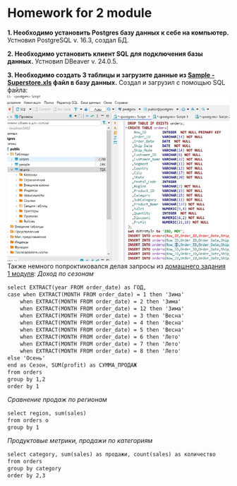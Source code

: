 # Homework for 2 module
**1. Необходимо установить Postgres базу данных к себе на компьютер.**
Устновил PostgreSQL v. 16.3, создал БД.

**2. Необходимо установить клиент SQL для подключения базы данных.**
Устновил DBeaver v. 24.0.5.

 **3. Необходимо создать 3 таблицы и загрузите данные из [Sample - Superstore.xls](https://github.com/Azamatter/DataLearn/blob/main/DE-101/Module%231/Sample%20-%20Superstore%20(2).xls) файл в базу данных.**
 Создал и загрузил с помощью SQL файла:
 ![tablinDB](https://github.com/Azamatter/DataLearn/blob/main/DE-101/Module%232/tablinDB.jpg)
Также немного попроктиковался делая запросы из [домашнего задания 1 модуля](https://github.com/Azamatter/DataLearn/tree/main/DE-101/Module%231):
*Доход по сезонам*
```
select EXTRACT(year FROM order_date) as ГОД, 
case when EXTRACT(MONTH FROM order_date) = 1 then 'Зима'
	when EXTRACT(MONTH FROM order_date) = 2 then 'Зима'
 	when EXTRACT(MONTH FROM order_date) = 12 then 'Зима'
	when EXTRACT(MONTH FROM order_date) = 3 then 'Весна'
 	when EXTRACT(MONTH FROM order_date) = 4 then 'Весна'
 	when EXTRACT(MONTH FROM order_date) = 5 then 'Весна'
 	when EXTRACT(MONTH FROM order_date) = 6 then 'Лето'
 	when EXTRACT(MONTH FROM order_date) = 7 then 'Лето'
 	when EXTRACT(MONTH FROM order_date) = 8 then 'Лето'
else 'Осень'
end as Сезон, SUM(profit) as СУММА_ПРОДАЖ
from orders
group by 1,2
order by 1
```
*Сравнение продаж по регионам*
```
select region, sum(sales)
from orders o 
group by 1
```
*Продуктовые метрики, продажи по категориям*
```
select category, sum(sales) as продажи, count(sales) as количество
from orders
group by category
order by 2,3
```


